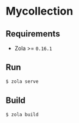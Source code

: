 # Mycollection

## Requirements

- Zola >= `0.16.1`

## Run

```bash
$ zola serve
```

## Build

```bash
$ zola build
```